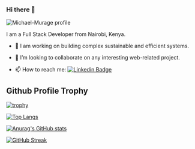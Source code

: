 ### Hi there 👋
<p align="left"> <img src="https://komarev.com/ghpvc/?username=Michael-Murage&label=Profile%20views&color=0e75b6&style=flat" alt="Michael-Murage profile" /> </p>

I am a Full Stack Developer from Nairobi, Kenya.

<!-- - 🔭 I’m currently working on  -->
- 🌱 I am working on building complex sustainable and efficient systems.

- 👯 I’m looking to collaborate on any interesting web-related project.
<!-- - 🤔 I’m looking for help with ... -->
<!-- - 💬 Ask me about  -->
- 📫 How to reach me: 
[![Linkedin Badge](https://img.shields.io/badge/-Michael-blue?style=flat&logo=Linkedin&logoColor=white)](https://www.linkedin.com/in/michael-murage-b55aa722b/)

## Github Profile Trophy

<!-- [![Top Langs](https://github-readme-stats.vercel.app/api/top-langs/?username=Michael-Murage&show_icons=true&theme=transparent&count_private=true&langs_count=9&layout=compact)](https://github.com/anuraghazra/github-readme-stats) -->

[![trophy](https://github-profile-trophy.vercel.app/?username=Michael-Murage&theme=gruvbox)](https://github.com/ryo-ma/github-profile-trophy)

[![Top Langs](https://github-stats-coral-phi.vercel.app/api/top-langs/?username=Michael-Murage&show_icons=true&theme=transparent&count_private=true&langs_count=10&layout=compact)](https://github.com/anuraghazra/github-readme-stats)


[![Anurag's GitHub stats](https://github-readme-stats.vercel.app/api?username=Michael-Murage&show_icons=true&theme=transparent&count_private=true)](https://github.com/anuraghazra/github-readme-stats)

[![GitHub Streak](https://streak-stats.demolab.com/?user=Michael-Murage&theme=dark)](https://git.io/streak-stats)
